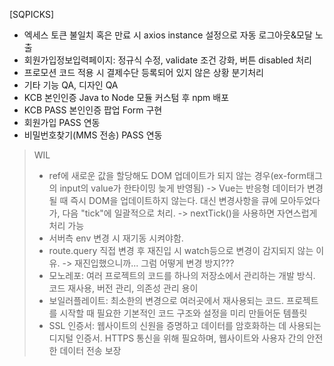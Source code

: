 [SQPICKS]

- 엑세스 토큰 불일치 혹은 만료 시 axios instance 설정으로 자동 로그아웃&모달 노출
- 회원가입정보입력페이지: 정규식 수정, validate 조건 강화, 버튼 disabled 처리
- 프로모션 코드 적용 시 결제수단 등록되어 있지 않은 상황 분기처리
- 기타 기능 QA, 디자인 QA
- KCB 본인인증 Java to Node 모듈 커스텀 후 npm 배포
- KCB PASS 본인인증 팝업 Form 구현
- 회원가입 PASS 연동
- 비밀번호찾기(MMS 전송) PASS 연동

> WIL
>
> - ref에 새로운 값을 할당해도 DOM 업데이트가 되지 않는 경우(ex-form태그의 input의 value가 한타이밍 늦게 반영됨) -> Vue는 반응형 데이터가 변경될 때 즉시 DOM을 업데이트하지 않는다. 대신 변경사항을 큐에 모아두었다가, 다음 "tick"에 일괄적으로 처리. -> nextTick()을 사용하면 자연스럽게 처리 가능
> - 서버측 env 변경 시 재기동 시켜야함.
> - route.query 직접 변경 후 재진입 시 watch등으로 변경이 감지되지 않는 이유. -> 재진입했으니까... 그럼 어떻게 변경 방지???
> - 모노레포: 여러 프로젝트의 코드를 하나의 저장소에서 관리하는 개발 방식. 코드 재사용, 버전 관리, 의존성 관리 용이
> - 보일러플레이트: 최소한의 변경으로 여러곳에서 재사용되는 코드. 프로젝트를 시작할 때 필요한 기본적인 코드 구조와 설정을 미리 만들어둔 템플릿
> - SSL 인증서: 웹사이트의 신원을 증명하고 데이터를 암호화하는 데 사용되는 디지털 인증서. HTTPS 통신을 위해 필요하며, 웹사이트와 사용자 간의 안전한 데이터 전송 보장
